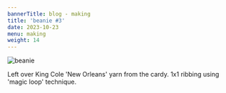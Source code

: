 ```yaml
---
bannerTitle: blog - making
title: 'beanie #3'
date: 2023-10-23
menu: making
weight: 14
---
```


![beanie](/images/stuff/beanie-3.jpg)

Left over King Cole 'New Orleans' yarn from the cardy. 1x1 ribbing using 'magic
loop' technique.
